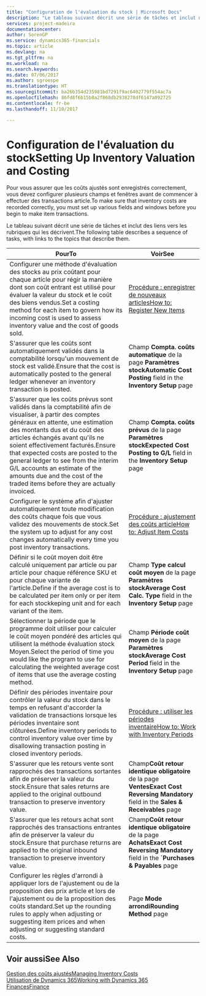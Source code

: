 ```yaml
---
title: "Configuration de l'évaluation du stock | Microsoft Docs"
description: "Le tableau suivant décrit une série de tâches et inclut des liens vers les rubriques qui les décrivent."
services: project-madeira
documentationcenter: 
author: SorenGP
ms.service: dynamics365-financials
ms.topic: article
ms.devlang: na
ms.tgt_pltfrm: na
ms.workload: na
ms.search.keywords: 
ms.date: 07/06/2017
ms.author: sgroespe
ms.translationtype: HT
ms.sourcegitcommit: ba26b354d235981bd7291f9ac6402779f554ac7a
ms.openlocfilehash: 86fd8f6b15b8a2f868db2938278df6147a092725
ms.contentlocale: fr-be
ms.lasthandoff: 11/10/2017

---
```

# <a name="setting-up-inventory-valuation-and-costing"></a><span data-ttu-id="9c545-103">Configuration de l'évaluation du stock</span><span class="sxs-lookup"><span data-stu-id="9c545-103">Setting Up Inventory Valuation and Costing</span></span>
<span data-ttu-id="9c545-104">Pour vous assurer que les coûts ajustés sont enregistrés correctement, vous devez configurer plusieurs champs et fenêtres avant de commencer à effectuer des transactions article.</span><span class="sxs-lookup"><span data-stu-id="9c545-104">To make sure that inventory costs are recorded correctly, you must set up various fields and windows before you begin to make item transactions.</span></span>

<span data-ttu-id="9c545-105">Le tableau suivant décrit une série de tâches et inclut des liens vers les rubriques qui les décrivent.</span><span class="sxs-lookup"><span data-stu-id="9c545-105">The following table describes a sequence of tasks, with links to the topics that describe them.</span></span>

|<span data-ttu-id="9c545-106">**Pour**</span><span class="sxs-lookup"><span data-stu-id="9c545-106">**To**</span></span>|<span data-ttu-id="9c545-107">**Voir**</span><span class="sxs-lookup"><span data-stu-id="9c545-107">**See**</span></span>|  
|------------|-------------|  
|<span data-ttu-id="9c545-108">Configurer une méthode d'évaluation des stocks au prix coûtant pour chaque article pour régir la manière dont son coût entrant est utilisé pour évaluer la valeur du stock et le coût des biens vendus.</span><span class="sxs-lookup"><span data-stu-id="9c545-108">Set a costing method for each item to govern how its incoming cost is used to assess inventory value and the cost of goods sold.</span></span>|[<span data-ttu-id="9c545-109">Procédure : enregistrer de nouveaux articles</span><span class="sxs-lookup"><span data-stu-id="9c545-109">How to: Register New Items</span></span>](inventory-how-register-new-items.md)|  
|<span data-ttu-id="9c545-110">S'assurer que les coûts sont automatiquement validés dans la comptabilité lorsqu'un mouvement de stock est validé.</span><span class="sxs-lookup"><span data-stu-id="9c545-110">Ensure that the cost is automatically posted to the general ledger whenever an inventory transaction is posted.</span></span>|<span data-ttu-id="9c545-111">Champ **Compta. coûts automatique** de la page **Paramètres stock**</span><span class="sxs-lookup"><span data-stu-id="9c545-111">**Automatic Cost Posting** field in the **Inventory Setup** page</span></span>|  
|<span data-ttu-id="9c545-112">S'assurer que les coûts prévus sont validés dans la comptabilité afin de visualiser, à partir des comptes généraux en attente, une estimation des montants dus et du coût des articles échangés avant qu'ils ne soient effectivement facturés.</span><span class="sxs-lookup"><span data-stu-id="9c545-112">Ensure that expected costs are posted to the general ledger to see from the interim G/L accounts an estimate of the amounts due and the cost of the traded items before they are actually invoiced.</span></span>|<span data-ttu-id="9c545-113">Champ **Compta. coûts prévus** de la page **Paramètres stock**</span><span class="sxs-lookup"><span data-stu-id="9c545-113">**Expected Cost Posting to G/L** field in the **Inventory Setup** page</span></span>|  
|<span data-ttu-id="9c545-114">Configurer le système afin d'ajuster automatiquement toute modification des coûts chaque fois que vous validez des mouvements de stock.</span><span class="sxs-lookup"><span data-stu-id="9c545-114">Set the system up to adjust for any cost changes automatically every time you post inventory transactions.</span></span>|[<span data-ttu-id="9c545-115">Procédure : ajustement des coûts article</span><span class="sxs-lookup"><span data-stu-id="9c545-115">How to: Adjust Item Costs</span></span>](inventory-how-adjust-item-costs.md)|  
|<span data-ttu-id="9c545-116">Définir si le coût moyen doit être calculé uniquement par article ou par article pour chaque référence SKU et pour chaque variante de l'article.</span><span class="sxs-lookup"><span data-stu-id="9c545-116">Define if the average cost is to be calculated per item only or per item for each stockkeping unit and for each variant of the item.</span></span>|<span data-ttu-id="9c545-117">Champ **Type calcul coût moyen** de la page **Paramètres stock**</span><span class="sxs-lookup"><span data-stu-id="9c545-117">**Average Cost Calc. Type** field in the **Inventory Setup** page</span></span>|  
|<span data-ttu-id="9c545-118">Sélectionner la période que le programme doit utiliser pour calculer le coût moyen pondéré des articles qui utilisent la méthode évaluation stock Moyen.</span><span class="sxs-lookup"><span data-stu-id="9c545-118">Select the period of time you would like the program to use for calculating the weighted average cost of items that use the average costing method.</span></span>|<span data-ttu-id="9c545-119">Champ **Période coût moyen** de la page **Paramètres stock**</span><span class="sxs-lookup"><span data-stu-id="9c545-119">**Average Cost Period** field in the **Inventory Setup** page</span></span>|  
|<span data-ttu-id="9c545-120">Définir des périodes inventaire pour contrôler la valeur du stock dans le temps en refusant d'accorder la validation de transactions lorsque les périodes inventaire sont clôturées.</span><span class="sxs-lookup"><span data-stu-id="9c545-120">Define inventory periods to control inventory value over time by disallowing transaction posting in closed inventory periods.</span></span>|[<span data-ttu-id="9c545-121">Procédure : utiliser les périodes inventaire</span><span class="sxs-lookup"><span data-stu-id="9c545-121">How to: Work with Inventory Periods</span></span>](finance-how-to-work-with-inventory-periods.md)|  
|<span data-ttu-id="9c545-122">S'assurer que les retours vente sont rapprochés des transactions sortantes afin de préserver la valeur du stock.</span><span class="sxs-lookup"><span data-stu-id="9c545-122">Ensure that sales returns are applied to the original outbound transaction to preserve inventory value.</span></span>|<span data-ttu-id="9c545-123">Champ**Coût retour identique obligatoire** de la page **Ventes**</span><span class="sxs-lookup"><span data-stu-id="9c545-123">**Exact Cost Reversing Mandatory** field in the **Sales & Receivables** page</span></span>|  
|<span data-ttu-id="9c545-124">S'assurer que les retours achat sont rapprochés des transactions entrantes afin de préserver la valeur du stock.</span><span class="sxs-lookup"><span data-stu-id="9c545-124">Ensure that purchase returns are applied to the original inbound transaction to preserve inventory value.</span></span>|<span data-ttu-id="9c545-125">Champ**Coût retour identique obligatoire** de la page **Achats**</span><span class="sxs-lookup"><span data-stu-id="9c545-125">**Exact Cost Reversing Mandatory** field in the **´Purchases & Payables** page</span></span>|
|<span data-ttu-id="9c545-126">Configurer les règles d'arrondi à appliquer lors de l'ajustement ou de la proposition des prix article et lors de l'ajustement ou de la proposition des coûts standard.</span><span class="sxs-lookup"><span data-stu-id="9c545-126">Set up the rounding rules to apply when adjusting or suggesting item prices and when adjusting or suggesting standard costs.</span></span>|<span data-ttu-id="9c545-127">Page **Mode arrondi**</span><span class="sxs-lookup"><span data-stu-id="9c545-127">**Rounding Method** page</span></span>|  

## <a name="see-also"></a><span data-ttu-id="9c545-128">Voir aussi</span><span class="sxs-lookup"><span data-stu-id="9c545-128">See Also</span></span>  
[<span data-ttu-id="9c545-129">Gestion des coûts ajustés</span><span class="sxs-lookup"><span data-stu-id="9c545-129">Managing Inventory Costs</span></span>](finance-manage-inventory-costs.md)  
[<span data-ttu-id="9c545-130">Utilisation de Dynamics 365</span><span class="sxs-lookup"><span data-stu-id="9c545-130">Working with Dynamics 365</span></span>](ui-work-product.md)  
[<span data-ttu-id="9c545-131">Finances</span><span class="sxs-lookup"><span data-stu-id="9c545-131">Finance</span></span>](finance.md)  

